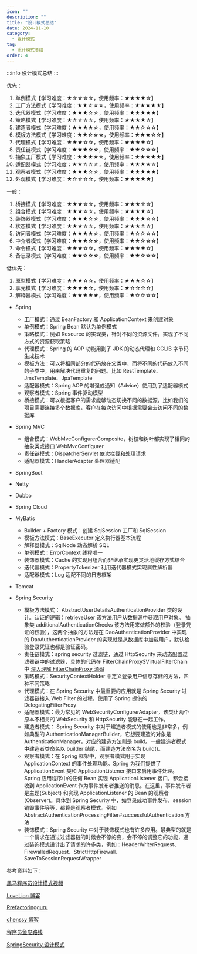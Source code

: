 ```yaml
---
icon: ""
description: ""
title: "设计模式总结"
date: 2024-11-10
category:
  - 设计模式
tag:
  - 设计模式总结
order: 4
---
```


:::info
设计模式总结
:::

优先：

1. 单例模式【学习难度：★☆☆☆☆，使用频率：★★★★☆】
2. 工厂方法模式【学习难度：★★☆☆☆，使用频率：★★★★★】
3. 迭代器模式【学习难度：★★★☆☆，使用频率：★★★★★】
4. 策略模式【学习难度：★☆☆☆☆，使用频率：★★★★☆】
5. 建造者模式【学习难度：★★★★☆，使用频率：★★☆☆☆】
6. 模板方法模式【学习难度：★★☆☆☆，使用频率：★★★☆☆】
7. 代理模式【学习难度：★★★☆☆，使用频率：★★★★☆】
8. 责任链模式【学习难度：★★★☆☆，使用频率：★★☆☆☆】
9. 抽象工厂模式【学习难度：★★★★☆，使用频率：★★★★★】
10. 适配器模式【学习难度：★★☆☆☆，使用频率：★★★★☆】
11. 观察者模式【学习难度：★★★☆☆，使用频率：★★★★★】
12. 外观模式【学习难度：★☆☆☆☆，使用频率：★★★★★】

一般：

1. 桥接模式【学习难度：★★★☆☆，使用频率：★★★☆☆】
2. 组合模式【学习难度：★★★☆☆，使用频率：★★★★☆】
3. 装饰器模式【学习难度：★★★☆☆，使用频率：★★★☆☆】
4. 状态模式【学习难度：★★★☆☆，使用频率：★★★☆☆】
5. 访问者模式【学习难度：★★★★☆，使用频率：★☆☆☆☆】
6. 中介者模式【学习难度：★★★☆☆，使用频率：★★☆☆☆】
7. 命令模式【学习难度：★★★☆☆，使用频率：★★★★☆】
8. 备忘录模式【学习难度：★★☆☆☆，使用频率：★★☆☆☆】

低优先：

1. 原型模式【学习难度：★★★☆☆，使用频率：★★★☆☆】
2. 享元模式【学习难度：★★★★☆，使用频率：★☆☆☆☆】
3. 解释器模式【学习难度：★★★★★，使用频率：★☆☆☆☆】

- Spring
  - 工厂模式：通过 BeanFactory 和 ApplicationContext 来创建对象
  - 单例模式：Spring Bean 默认为单例模式
  - 策略模式：例如 Resource 的实现类，针对不同的资源文件，实现了不同方式的资源获取策略
  - 代理模式：Spring 的 AOP 功能用到了 JDK 的动态代理和 CGLIB 字节码生成技术
  - 模板方法：可以将相同部分的代码放在父类中，而将不同的代码放入不同的子类中，用来解决代码重复的问题。比如 RestTemplate、JmsTemplate、JpaTemplate
  - 适配器模式：Spring AOP 的增强或通知（Advice）使用到了适配器模式
  - 观察者模式：Spring 事件驱动模型
  - 桥接模式：可以根据客户的需求能够动态切换不同的数据源。比如我们的项目需要连接多个数据库，客户在每次访问中根据需要会去访问不同的数据库
- Spring MVC
  - 组合模式：WebMvcConfigurerComposite，树枝和树叶都实现了相同的抽象类或接口 WebMvcConfigurer
  - 责任链模式：DispatcherServlet 依次拦截和处理请求
  - 适配器模式：HandlerAdapter 处理器适配
- SpringBoot

- Netty

- Dubbo

- Spring Cloud

- MyBatis
  - Builder + Factory 模式：创建 SqlSession 工厂和 SqlSession
  - 模板方法模式：BaseExecutor 定义执行器基本流程
  - 解释器模式：SqlNode 动态解析 SQL
  - 单例模式：ErrorContext 线程唯一
  - 装饰器模式：Cache 的实现用组合而非继承实现更灵活地缓存方式结合
  - 迭代器模式：PropertyTokenizer 利用迭代器模式实现属性解析器
  - 适配器模式：Log 适配不同的日志框架
- Tomcat

- Spring Security
  - 模板方法模式： AbstractUserDetailsAuthenticationProvider 类的设计。认证的逻辑：retrieveUser 该方法用户从数据源中获取用户对象。
    抽象类 additionalAuthenticationChecks 该方法用来做额外的校验（登录凭证的校验），这两个抽象的方法是在 DaoAuthenticationProvider 中实现的
    DaoAuthenticationProvider 的实现就是从数据库中加载用户，默认检验登录凭证也都是验证密码。
  - 责任链模式：spring security 过滤链，通过 HttpSecurity 来动态配置过滤器链中的过滤器，具体的代码在 FilterChainProxy$VirtualFilterChain 中 [深入理解 FilterChainProxy 源码](https://mp.weixin.qq.com/s/EZsChg5YG0TBadU4q_CAnA)
  - 策略模式：SecurityContextHolder 中定义登录用户信息存储的方法，四种不同策略
  - 代理模式：在 Spring Security 中最重要的应用就是 Spring Security 过滤器链接入 Web Filter 的过程，使用了 Spring 提供的 DelegatingFilterProxy
  - 适配器模式：最为常见的 WebSecurityConfigurerAdapter，该类让两个原本不相关的 WebSecurity 和 HttpSecurity 能够在一起工作。
  - 建造者模式： Spring Security 中对于建造者模式的使用也是非常多，例如典型的 AuthenticationManagerBuilder，它想要建造的对象是 AuthenticationManager，对应的建造方法则是 build。一般建造者模式中建造者类命名以 builder 结尾，而建造方法命名为 build()。
  - 观察者模式：在 Spring 框架中，观察者模式用于实现 ApplicationContext 的事件处理功能。Spring 为我们提供了 ApplicationEvent 类和 ApplicationListener 接口来启用事件处理。Spring 应用程序中的任何 Bean 实现 ApplicationListener 接口，都会接收到 ApplicationEvent 作为事件发布者推送的消息。在这里，事件发布者是主题(Subject) 和实现 ApplicationListener 的 Bean 的观察者(Observer)。具体到 Spring Security 中，如登录成功事件发布，session 销毁事件等等，都算是观察者模式。例如 AbstractAuthenticationProcessingFilter#successfulAuthentication 方法
  - 装饰模式：Spring Security 中对于装饰模式也有许多应用。最典型的就是一个请求在通过过滤器链的时候会不停的变，会不停的调整它的功能，通过装饰模式设计出了请求的许多类，例如：HeaderWriterRequest、FirewalledRequest、StrictHttpFirewall、SaveToSessionRequestWrapper


参考资料如下：

[黑马程序员设计模式视频](https://www.bilibili.com/video/BV1Np4y1z7BU?vd_source=834d9d69a86c55d6acbaf9e5dbe37bb2&spm_id_from=333.788.videopod.episodes)

[LoveLion 博客](https://blog.csdn.net/lovelion/article/details/17517213)

[Rrefactoringguru](https://refactoringguru.cn/)

[chenssy 博客](https://www.cnblogs.com/chenssy/p/3357683.html)

[程序员鱼皮路线](http://www.techzhang.cn/%E8%AE%BE%E8%AE%A1%E6%A8%A1%E5%BC%8F%E5%AD%A6%E4%B9%A0%E8%B7%AF%E7%BA%BF-by-%E7%A8%8B%E5%BA%8F%E5%91%98%E9%B1%BC%E7%9A%AE/)

[SpringSecurity 设计模式](https://blog.csdn.net/u012702547/article/details/107682069)
